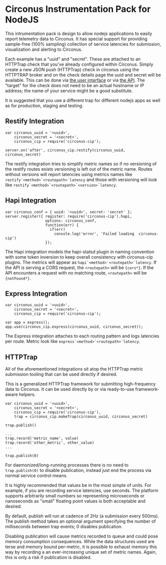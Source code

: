 # Circonus Instrumentation Pack for NodeJS

This intrumentation pack is design to allow nodejs applications to easily report telemetry data to Circonus. It has special support for providing sample-free (100% sampling) collection of service latencies for submission, visualization and alerting to Circonus.

Each example has a "uuid" and "secret".  These are attached to an HTTPTrap check that you've already configured within Circonus.  Simply create a new JSON push (HTTPTrap) check in circonus using the HTTPTRAP broker and on the check details page the uuid and secret will be available.  This can be done via [the user interface](https://login.circonus.com/user/docs/Data/CheckTypes#HTTPTrap) or via [the API](https://login.circonus.com/resources/api/calls/check_bundle).  The "target" for the check does not need to be an actual hostname or IP address; the name of your service might be a good substitute.

It is suggested that you use a different trap for different nodejs apps as well as for production, staging and testing.

## Restify Integration

    var circonus_uuid = '<uuid>',
        circonus_secret = '<secret>',
        circonus_cip = require('circonus-cip');

    server.on('after', circonus_cip.restify(circonus_uuid, circonus_secret)

The restify integration tries to simplify metric names so if no versioning of the restify routes exists versioning is left out of the metric name.  Routes without versions will report latencies using metrics names like ``restify`<method>`<routepath>`latency`` and those with versioning will look like ``restify`<method>`<routepath>`<version>`latency``.

## Hapi Integration

    var circonus_conf = { uuid: '<uuid>', secret: 'secret' };
    server.register({ register: require('circonus-cip').hapi,
                      options: circonus_conf,
                      function(err) {
                        if(err)
                          console.log('error', 'Failed loading  circonus-cip')
                      });

The Hapi integration models the hapi-statsd plugin in naming convention with
some token inversion to keep overall consistency with circonus-cip plugins.
The metrics will appear as ``hapi`<method>`<routepath>`latency``.  If the
API is serving a CORS request, the `<routepath>` will be `{cors*}`. If the
API encounters a request with no matching route, `<routepath>` will be
`{notFound*}`.

## Express Integration

    var circonus_uuid = '<uuid>',
        circonus_secret = '<secret>',
        circonus_cip = require('circonus-cip');
        
    var app = express();
    app.use(circonus_cip.express(circonus_uuid, circonus_secret));

The Express integration attaches to each routing pattern and logs latencies per route. Metric look like ``express`<method>`<routepath>`latency``.

## HTTPTrap

All of the aforementioned integrations sit atop the HTTPTrap metric submission tooling that can be used directly if desired.

This is a generalized HTTPTrap framework for submitting high-frequency
data to Circonus.  It can be used directly by or via ready-to-use
framework-aware helpers.

    var circonus_uuid = '<uuid>',
        circonus_secret = '<secret>',
        circonus_cip = require('circonus-cip'),
        trap = circonus_cip.makeTrap(circonus_uuid, circonus_secret)
    
    trap.publish()
    
    ...
    trap.record('metric_name', value)
    trap.record('other_metric', other_value)
    ...
    
    trap.publish(0)

For daemonized/long-running processes there is no need to `trap.publish(0)` to disable publication, instead just end the process via normal service control means.

It is highly recommended that values be in the most simple of units.  For example, if you are recording service latencies, use seconds.  The platform supports arbitrarily small numbers so representing microseconds or nanoseconds as "small" floating point values is both acceptable and desired.

By default, publish will run at cadence of 2Hz (a submission every 500ms).  The publish method takes an optional argument specifying the number of milliseconds between trap events; 0 disables publication.

Disabling publication will cause metrics recorded to queue and could pose memory consumption consequences.  While the data structures used are terse and memory bound per-metric, it is possible to exhaust memory this way by recording a an ever-increasing unique set of metric names. Again, this is only a risk if publication is disabled.
